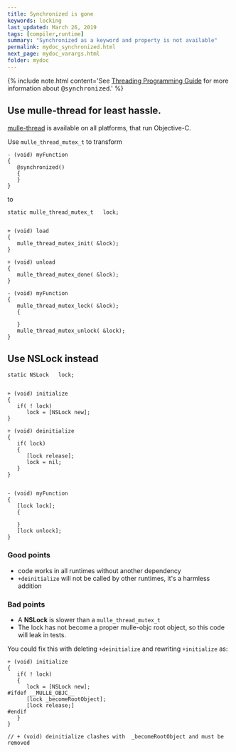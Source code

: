 ```yaml
---
title: Synchronized is gone
keywords: locking
last_updated: March 26, 2019
tags: [compiler,runtime]
summary: "Synchronized as a keyword and property is not available"
permalink: mydoc_synchronized.html
next_page: mydoc_varargs.html
folder: mydoc
---
```


{% include note.html content='See <a href="https://developer.apple.com/library/archive/documentation/Cocoa/Conceptual/Multithreading/ThreadSafety/ThreadSafety.html#//apple_ref/doc/uid/10000057i-CH8-SW16">Threading Programming Guide</a> for more information about <tt>@synchronized</tt>.' %}


## Use mulle-thread for least hassle.

[mulle-thread](//github.com/mulle-concurrent/mulle-thread)
is available on all platforms, that run Objective-C.

Use `mulle_thread_mutex_t` to transform

``` objc
- (void) myFunction
{
   @synchronized()
   {
   }
}
```

to


``` objc
static mulle_thread_mutex_t   lock;


+ (void) load
{
   mulle_thread_mutex_init( &lock);
}

+ (void) unload
{
   mulle_thread_mutex_done( &lock);
}

- (void) myFunction
{
   mulle_thread_mutex_lock( &lock);
   {

   }
   mulle_thread_mutex_unlock( &lock);
}

```


## Use NSLock instead


``` objc
static NSLock   lock;


+ (void) initialize
{
   if( ! lock)
      lock = [NSLock new];
}

+ (void) deinitialize
{
   if( lock)
   {
      [lock release];
      lock = nil;
   }
}


- (void) myFunction
{
   [lock lock];
   {

   }
   [lock unlock];
}

```

### Good points

* code works in all runtimes without another dependency
* `+deinitialize` will not be called by other runtimes, it's a harmless addition

### Bad points

* A **NSLock** is slower than a `mulle_thread_mutex_t`
* The lock has not become a proper mulle-objc root object, so this code will leak in tests.

You could fix this with deleting `+deinitialize` and rewriting `+initialize` as:

``` objc
+ (void) initialize
{
   if( ! lock)
   {
      lock = [NSLock new];
#ifdef __MULLE_OBJC__
      [lock _becomeRootObject];
      [lock release;]
#endif
   }
}

// + (void) deinitialize clashes with  _becomeRootObject and must be removed
```